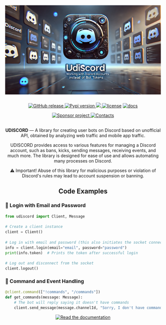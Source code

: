 <body>
	<h1 align="center">
		<img src="https://github.com/xXxCLOTIxXx/discord/blob/main/docs/res/banner.png" alt="UDISCORD">
	</h1>
	<p align="center">
	    <a href="https://github.com/xXxCLOTIxXx/discord/releases"><img src="https://img.shields.io/github/v/release/xXxCLOTIxXx/discord" alt="GitHub release" />
	    <a href="https://pypi.org/project/udiscord/"><img src="https://img.shields.io/pypi/v/udiscord.svg" alt="Pypi version" />
	    <img src="https://img.shields.io/pypi/dm/udiscord" />
	    <a href="https://github.com/xXxCLOTIxXx/discord/blob/main/LICENSE"><img src="https://img.shields.io/badge/License-MIT-yellow.svg" alt="license" /></a>
	    <a href="https://github.com/xXxCLOTIxXx/discord/blob/main/docs/index.md"><img src="https://img.shields.io/website?down_message=failing&label=docs&up_color=green&up_message=passing&url=https://github.com/xXxCLOTIxXx/discord/blob/main/docs/index.md" alt="docs" /></a>
	</p>
	<div align="center">
		<a href="https://github.com/xXxCLOTIxXx/xXxCLOTIxXx/blob/main/sponsor.md">
			<img src="https://img.shields.io/static/v1?style=for-the-badge&label=Sponsor project&message=%E2%9D%A4&color=ff69b4" alt="Sponsor project"/>
		</a>
		<a href="https://github.com/xXxCLOTIxXx/xXxCLOTIxXx/blob/main/contacts.md">
      		<img src="https://img.shields.io/badge/Contacts-Contacts-F79B1F?style=for-the-badge&amp;logoColor=0077b6&amp;color=0077b6" alt="Contacts"/>
		</a>
	</div>
	<br>
	<p align="center"><b>UDISCORD</b> — A library for creating user bots on Discord based on unofficial API, obtained by analyzing web traffic and mobile app traffic.</p>
	<p align="center">
		UDISCORD provides access to various features for managing a Discord account, such as bans, kicks, sending messages, receiving events, and much more. The library is designed for ease of use and allows automating many processes on Discord.
	</p>
	<p align="center">
		⚠️ Important! Abuse of this library for malicious purposes or violation of Discord's rules may lead to account suspension or banning.
	</p>
	<h2 align="center">Code Examples</h2>
	<h3>🔹 Login with Email and Password</h3>

```python
from udiscord import Client, Message

# Create a client instance
client = Client()

# Log in with email and password (this also initiates the socket connection)
info = client.login(email="email", password="password")
print(info.token)  # Prints the token after successful login

# Log out and disconnect from the socket
client.logout()
```
<h3>🔹 Command and Event Handling</h3>

```python
@client.command(["!commands", "/commands"])
def get_commands(message: Message):
    # The bot will reply saying it doesn't have commands
    client.send_message(message.channelId, "Sorry, I don't have commands :_(")
```

<div align="center">
	<a href="https://github.com/xXxCLOTIxXx/discord/blob/main/docs/index.md">
		<img src="https://readme-typing-svg.demolab.com?font=Fira+Code&size=14&duration=1&pause=31&color=3DACF7&random=false&width=195&lines=Read+the+documentation" alt="Read the documentation"/>
	</a>
</div>
</body>
